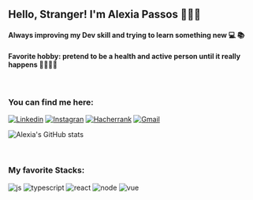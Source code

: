 ## Hello, Stranger! I'm Alexia Passos 👩🏽‍💻

#### Always improving my Dev skill and trying to learn something new 💻 📚
#### Favorite hobby: pretend to be a health and active person until it really happens 🏃🏽‍♀️🍎
<br>

### You can find me here: 
[![Linkedin](	https://img.shields.io/badge/LinkedIn-0077B5?style=for-the-badge&logo=linkedin&logoColor=white)](https://www.linkedin.com/in/alexia-passos-664757111/)
[![Instagran](	https://img.shields.io/badge/Instagram-E4405F?style=for-the-badge&logo=instagram&logoColor=white)]([https://www.linkedin.com/in/alexia-passos-664757111/](https://www.instagram.com/passos.alexia/?igshid=YmMyMTA2M2Y%3D))
[![Hacherrank](	https://img.shields.io/badge/-Hackerrank-2EC866?style=for-the-badge&logo=HackerRank&logoColor=white)]([https://www.linkedin.com/in/alexia-passos-664757111/](https://www.hackerrank.com/alexia_gpassos))
[![Gmail](	https://img.shields.io/badge/Gmail-D14836?style=for-the-badge&logo=gmail&logoColor=white)](alexia.gpassos@gmail.com)

![Alexia's GitHub stats](https://github-readme-stats.vercel.app/api?username=Alexia-Passos&show_icons=true&theme=radical)

<br>

### My favorite Stacks:
<div>
  <img alt="js" src="https://img.shields.io/badge/JavaScript-F7DF1E?style=for-the-badge&logo=javascript&logoColor=black">
  <img alt="typescript" src="https://img.shields.io/badge/TypeScript-007ACC?style=for-the-badge&logo=typescript&logoColor=white">
  <img alt="react" src="https://img.shields.io/badge/React-20232A?style=for-the-badge&logo=react&logoColor=61DAFB">
  <img alt="node" src="https://img.shields.io/badge/Node.js-43853D?style=for-the-badge&logo=node.js&logoColor=white">
  <img alt="vue" src="https://img.shields.io/badge/Vue.js-35495E?style=for-the-badge&logo=vue.js&logoColor=4FC08D">
</div>

